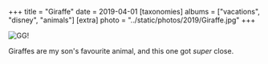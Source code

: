 +++
title = "Giraffe"
date = 2019-04-01
[taxonomies]
albums = ["vacations", "disney", "animals"]
[extra]
photo = "../static/photos/2019/Giraffe.jpg"
+++

![](/photos/2019/Giraffe.jpg "GG!")

Giraffes are my son's favourite animal, and this one got *super* close.
